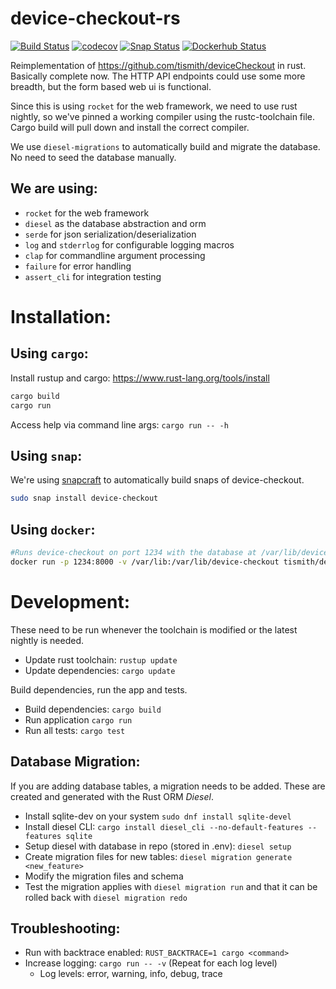 device-checkout-rs
==================
[![Build Status](https://travis-ci.org/tismith/device-checkout-rs.svg?branch=master)](https://travis-ci.org/tismith/device-checkout-rs)
[![codecov](https://codecov.io/gh/tismith/device-checkout-rs/branch/master/graph/badge.svg)](https://codecov.io/gh/tismith/device-checkout-rs)
[![Snap Status](https://build.snapcraft.io/badge/tismith/device-checkout-rs.svg)](https://build.snapcraft.io/user/tismith/device-checkout-rs)
[![Dockerhub Status](https://img.shields.io/docker/build/tismith/device-checkout-rs.svg)](https://hub.docker.com/r/tismith/device-checkout-rs/)

Reimplementation of https://github.com/tismith/deviceCheckout in rust. Basically complete now. The HTTP API endpoints could use some more breadth, but the form based web ui is functional.

Since this is using `rocket` for the web framework, we need to use rust nightly, so we've pinned a working compiler using the rustc-toolchain file. Cargo build will pull down and install the correct compiler.

We use `diesel-migrations` to automatically build and migrate the database. No need to seed the database manually.

We are using:
-------------
* `rocket` for the web framework
* `diesel` as the database abstraction and orm
* `serde` for json serialization/deserialization
* `log` and `stderrlog` for configurable logging macros
* `clap` for commandline argument processing
* `failure` for error handling
* `assert_cli` for integration testing

Installation:
=============

Using `cargo`:
--------------

Install rustup and cargo: https://www.rust-lang.org/tools/install

```sh
cargo build
cargo run
```

Access help via command line args: `cargo run -- -h`

Using `snap`:
-------------

We're using [snapcraft](https://build.snapcraft.io) to automatically build snaps of device-checkout.

```sh
sudo snap install device-checkout
```

Using `docker`:
---------------

```sh
#Runs device-checkout on port 1234 with the database at /var/lib/devices.db
docker run -p 1234:8000 -v /var/lib:/var/lib/device-checkout tismith/device-checkout-rs
```

Development:
============
These need to be run whenever the toolchain is modified or the latest nightly is needed.
* Update rust toolchain: `rustup update`
* Update dependencies: `cargo update`

Build dependencies, run the app and tests.
* Build dependencies: `cargo build`
* Run application `cargo run`
* Run all tests: `cargo test`

Database Migration:
-------------------
If you are adding database tables, a migration needs to be added. These are created and generated with the Rust ORM *Diesel*.

* Install sqlite-dev on your system `sudo dnf install sqlite-devel`
* Install diesel CLI: `cargo install diesel_cli --no-default-features --features sqlite`
* Setup diesel with database in repo (stored in .env): `diesel setup`
* Create migration files for new tables: `diesel migration generate <new_feature>`
* Modify the migration files and schema
* Test the migration applies with `diesel migration run` and that it can be rolled back with `diesel migration redo`

Troubleshooting:
----------------

* Run with backtrace enabled: `RUST_BACKTRACE=1 cargo <command>`
* Increase logging: `cargo run -- -v` (Repeat for each log level)
  * Log levels: error, warning, info, debug, trace

